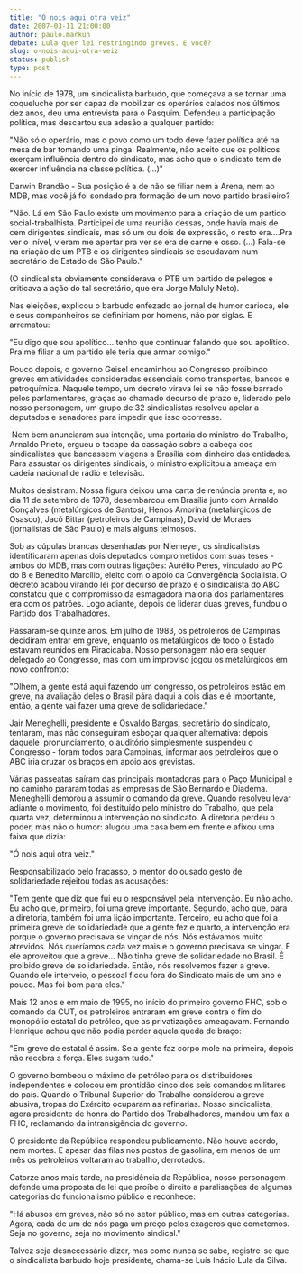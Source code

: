 ```yaml
---
title: "Ó nois aqui otra veiz"
date: 2007-03-11 21:00:00
author: paulo.markun
debate: Lula quer lei restringindo greves. E você?
slug: o-nois-aqui-otra-veiz
status: publish 
type: post
---
```


  
No início de 1978, um sindicalista barbudo, que começava a se tornar uma coqueluche por ser capaz de mobilizar os operários calados nos últimos dez anos, deu uma entrevista para o Pasquim. Defendeu a participação política, mas descartou sua adesão a qualquer partido:   
  
"Não só o operário, mas o povo como um todo deve fazer política até na mesa de bar tomando uma pinga. Realmente, não aceito que os políticos exerçam influência dentro do sindicato, mas acho que o sindicato tem de exercer influência na classe política. (...)"  
  
Darwin Brandão - Sua posição é a de não se filiar nem à Arena, nem ao MDB, mas você já foi sondado pra formação de um novo partido brasileiro?  
  
"Não. Lá em São Paulo existe um movimento para a criação de um partido social-trabalhista. Participei de uma reunião dessas, onde havia mais de cem dirigentes sindicais, mas só um ou dois de expressão, o resto era....Pra ver o  nível, vieram me apertar pra ver se era de carne e osso. (...) Fala-se na criação de um PTB e os dirigentes sindicais se escudavam num secretário de Estado de São Paulo."  
  
(O sindicalista obviamente considerava o PTB um partido de pelegos e criticava a ação do tal secretário, que era Jorge Maluly Neto).  
  
Nas eleições, explicou o barbudo enfezado ao jornal de humor carioca, ele e seus companheiros se definiriam por homens, não por siglas. E arrematou:  
  
"Eu digo que sou apolítico....tenho que continuar falando que sou apolítico. Pra me filiar a um partido ele teria que armar comigo."  
  
Pouco depois, o governo Geisel encaminhou ao Congresso proibindo greves em atividades consideradas essenciais como transportes, bancos e petroquímica. Naquele tempo, um decreto virava lei se não fosse barrado pelos parlamentares, graças ao chamado decurso de prazo e, liderado pelo nosso personagem, um grupo de 32 sindicalistas resolveu apelar a deputados e senadores para impedir que isso ocorresse.  
  
 Nem bem anunciaram sua intenção, uma portaria do ministro do Trabalho, Arnaldo Prieto, ergueu o tacape da cassação sobre a cabeça dos sindicalistas que bancassem viagens a Brasília com dinheiro das entidades. Para assustar os dirigentes sindicais, o ministro explicitou a ameaça em cadeia nacional de rádio e televisão.   
  
Muitos desistiram. Nossa figura deixou uma carta de renúncia pronta e, no dia 11 de setembro de 1978, desembarcou em Brasília junto com Arnaldo Gonçalves (metalúrgicos de Santos), Henos Amorina (metalúrgicos de Osasco), Jacó Bittar (petroleiros de Campinas), David de Moraes (jornalistas de São Paulo) e mais alguns teimosos.   
  
Sob as cúpulas brancas desenhadas por Niemeyer, os sindicalistas identificaram apenas dois deputados comprometidos com suas teses - ambos do MDB, mas com outras ligações: Aurélio Peres, vinculado ao PC do B e Benedito Marcílio, eleito com o apoio da Convergência Socialista. O decreto acabou virando lei por decurso de prazo e o sindicalista do ABC constatou que o compromisso da esmagadora maioria dos parlamentares era com os patrões. Logo adiante, depois de liderar duas greves, fundou o Partido dos Trabalhadores.  
  
Passaram-se quinze anos. Em julho de 1983, os petroleiros de Campinas decidiram entrar em greve, enquanto os metalúrgicos de todo o Estado estavam reunidos em Piracicaba. Nosso personagem não era sequer delegado ao Congresso, mas com um improviso jogou os metalúrgicos em novo confronto:   
  
"Olhem, a gente está aqui fazendo um congresso, os petroleiros estão em greve, na avaliação deles o Brasil pára daqui a dois dias e é importante, então, a gente vai fazer uma greve de solidariedade."  
  
Jair Meneghelli, presidente e Osvaldo Bargas, secretário do sindicato, tentaram, mas não conseguiram esboçar qualquer alternativa: depois daquele  pronunciamento, o auditório simplesmente suspendeu o Congresso - foram todos para Campinas, informar aos petroleiros que o ABC iria cruzar os braços em apoio aos grevistas.   
  
Várias passeatas saíram das principais montadoras para o Paço Municipal e no caminho pararam todas as empresas de São Bernardo e Diadema. Meneghelli demorou a assumir o comando da greve. Quando resolveu levar adiante o movimento, foi destituído pelo ministro do Trabalho, que pela quarta vez, determinou a intervenção no sindicato. A diretoria perdeu o poder, mas não o humor: alugou uma casa bem em frente e afixou uma faixa que dizia:  
  
"Ó nois aqui otra veiz."  
  
Responsabilizado pelo fracasso, o mentor do ousado gesto de solidariedade rejeitou todas as acusações:  
  
"Tem gente que diz que fui eu o responsável pela intervenção. Eu não acho. Eu acho que, primeiro, foi uma greve importante. Segundo, acho que, para a diretoria, também foi uma lição importante. Terceiro, eu acho que foi a primeira greve de solidariedade que a gente fez e quarto, a intervenção era porque o governo precisava se vingar de nós. Nós estávamos muito atrevidos. Nós queríamos cada vez mais e o governo precisava se vingar. E ele aproveitou que a greve... Não tinha greve de solidariedade no Brasil. É proibido greve de solidariedade. Então, nós resolvemos fazer a greve. Quando ele interveio, o pessoal ficou fora do Sindicato mais de um ano e pouco. Mas foi bom para eles."   
  
Mais 12 anos e em maio de 1995, no início do primeiro governo FHC, sob o comando da CUT, os petroleiros entraram em greve contra o fim do monopólio estatal do petróleo, que as privatizações ameaçavam. Fernando Henrique achou que não podia perder aquela queda de braço:  
  
"Em greve de estatal é assim. Se a gente faz corpo mole na primeira, depois não recobra a força. Eles sugam tudo."   
  
O governo bombeou o máximo de petróleo para os distribuidores independentes e colocou em prontidão cinco dos seis comandos militares do país. Quando o Tribunal Superior do Trabalho considerou a greve abusiva, tropas do Exército ocuparam as refinarias. Nosso sindicalista, agora presidente de honra do Partido dos Trabalhadores, mandou um fax a FHC, reclamando da intransigência do governo.   
  
O presidente da República respondeu publicamente. Não houve acordo, nem mortes. E apesar das filas nos postos de gasolina, em menos de um mês os petroleiros voltaram ao trabalho, derrotados.   
  
Catorze anos mais tarde, na presidência da República, nosso personagem defende uma proposta de lei que proíbe o direito a paralisações de algumas categorias do funcionalismo público e reconhece:  
  
"Há abusos em greves, não só no setor público, mas em outras categorias. Agora, cada de um de nós paga um preço pelos exageros que cometemos. Seja no governo, seja no movimento sindical."  
  
Talvez seja desnecessário dizer, mas como nunca se sabe, registre-se que o sindicalista barbudo hoje presidente, chama-se Luís Inácio Lula da Silva.  
  

